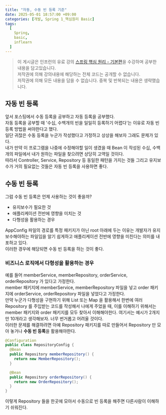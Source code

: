 ```yaml
---
title: "자동, 수동 빈 등록 기준"
date: 2025-05-01 18:57:00 +09:00
categories: [개발, Spring 1_핵심원리 Basic]
tags:
  [
    Spring,
    basic,
    inflearn
  ]
---
```


> 이 게시글은 인프런의 유료 강의 [스프링 핵심 원리 - 기본편](https://www.inflearn.com/course/%EC%8A%A4%ED%94%84%EB%A7%81-%ED%95%B5%EC%8B%AC-%EC%9B%90%EB%A6%AC-%EA%B8%B0%EB%B3%B8%ED%8E%B8)을 수강하며 공부한 내용을 담고있습니다.<br>
> 저작권에 의해 강의내용에 해당하는 전체 코드는 공개할 수 없습니다. <br>
> 저작권에 의해 모든 내용을 담을 수 없습니다. 중복 및 반복되는 내용은 생략했습니다.<br>

## 자동 빈 등록
앞서 포스팅에서 수동 등록을 공부하고 자동 등록을 공부했다.<br>
자동 등록을 공부할 때 '수십, 수백개의 빈을 일일히 등록하기 어렵다'는 이유로 자동 빈 등록 방법을 써야한다고 했다.<br>
일단 귀찮은 수동 등록을 누군가 작성했다고 가정하고 상상을 해보자 그래도 문제가 있다.<br>
내가 만약 이 프로그램을 나중에 수정해야할 일이 생겼을 때 Bean 이 작성된 수십, 수백개의 파일에서 내가 원하는 파일을 찾으려면 상당히 고역일 것이다.<br>
따라서 Controller, Service, Repository 등 동일한 패턴을 가지는 것들 그리고 유지보수가 거의 필요없는 것들은 자동 빈 등록을 사용하면 좋다.<br>

## 수동 빈 등록
그럼 수동 빈 등록은 언제 사용하는 것이 좋을까?<br>

- 유지보수가 필요한 것
- 애플리케이션 전반에 영향을 미치는 것
- 다형성을 활용하는 경우

AppConfig 파일의 경로를 특정 패키지가 아닌 root 아래에 두는 이유는 개발자가 유지보수해야하는 파일임을 알기 쉽게하고 애플리케이션 전반에 영향을 미친다는 의미를 내포하고 있다.<br>
이러한 경우에 해당되면 수동 빈 등록을 하는 것이 좋다.<br>

### 비즈니스 로직에서 다형성을 활용하는 경우
예를 들어 memberService, memberRepository, orderService, orderRepository 가 있다고 가정한다.<br>
member 패키지에 memberService, memberRepository 파일을 넣고 order 패키지에 orderService, orderRepository 파일을 넣었다고 가정한다.<br>
만약 누군가 다형성을 구현하기 위해 List 또는 Map 을 활용해서 한번에 여러 Repository 를 주입받는 코드를 작성해서 나에게 주었을 때, 이를 이해하기 위해서는 member 패키지와 order 패키지를 모두 찾아서 이해해야한다. 여기서는 예시가 2개지만 10개라고 생각해보자. 너무 번거롭고 어려울 것이다.<br>
이러한 문제를 해결하려면 아예 Repository 패키지를 따로 만들어서 Repository 만 모아 놓거나 **수동 빈 등록**을 활용해야한다.<br>

```java
@Configuration
public class RepositoryConfig {
  @Bean
  public Repository memberRepository() {
    return new MemberRepository();
  }

  @Bean
  public Repository orderRepository() {
    return new OrderRepository();
  }
}
```

이렇게 Repository 들을 한곳에 모아서 수동으로 빈 등록을 해주면 다른사람이 이해하기 쉬워진다.<br>
